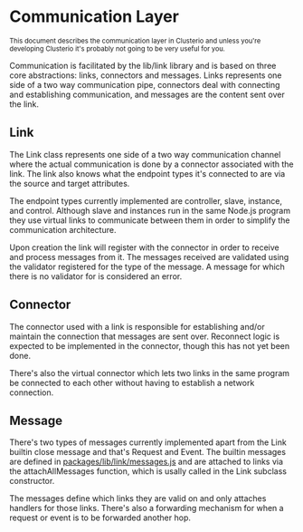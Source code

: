# Communication Layer

<sub>This document describes the communication layer in Clusterio and unless you're developing Clusterio it's probably not going to be very useful for you.</sub>

Communication is facilitated by the lib/link library and is based on three core abstractions: links, connectors and messages.
Links represents one side of a two way communication pipe, connectors deal with connecting and establishing communication, and messages are the content sent over the link.


## Link

The Link class represents one side of a two way communication channel where the actual communication is done by a connector associated with the link.
The link also knows what the endpoint types it's connected to are via the source and target attributes.

The endpoint types currently implemented are controller, slave, instance, and control.
Although slave and instances run in the same Node.js program they use virtual links to communicate between them in order to simplify the communication architecture.

Upon creation the link will register with the connector in order to receive and process messages from it.
The messages received are validated using the validator registered for the type of the message.
A message for which there is no validator for is considered an error.


## Connector

The connector used with a link is responsible for establishing and/or maintain the connection that messages are sent over.
Reconnect logic is expected to be implemented in the connector, though this has not yet been done.

There's also the virtual connector which lets two links in the same program be connected to each other without having to establish a network connection.


## Message

There's two types of messages currently implemented apart from the Link builtin close message and that's Request and Event.
The builtin messages are defined in [packages/lib/link/messages.js](/packages/lib/link/messages.js) and are attached to links via the attachAllMessages function, which is usally called in the Link subclass constructor.

The messages define which links they are valid on and only attaches handlers for those links.
There's also a forwarding mechanism for when a request or event is to be forwarded another hop.
